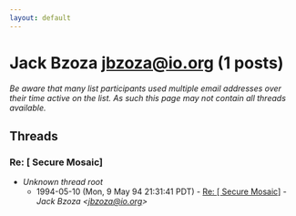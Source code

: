 ```yaml
---
layout: default
---
```


# Jack Bzoza <jbzoza@io.org> (1 posts)

_Be aware that many list participants used multiple email addresses over their time active on the list. As such this page may not contain all threads available._

## Threads

### Re: [ Secure Mosaic]
+ _Unknown thread root_
  + 1994-05-10 (Mon, 9 May 94 21:31:41 PDT) - [Re: [ Secure Mosaic]](/archive/1994/05/68af82dfba6f0891b2bfcf4bb90bb3c3be970237abcb0bf951593e9736da9a91) - _Jack Bzoza \<jbzoza@io.org\>_

